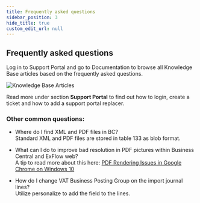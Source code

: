 ```yaml
---
title: Frequently asked questions
sidebar_position: 3
hide_title: true
custom_edit_url: null
---
```

## Frequently asked questions

Log in to Support Portal and go to Documentation to browse all Knowledge Base articles based on the frequently asked questions.

![Knowledge Base Articles](@site/static/img/media/support-portal-knowledge-base-articles-005.png)

Read more under section **Support Portal** to find out how to login,
create a ticket and how to add a support portal replacer.


### Other common questions:

* Where do I find XML and PDF files in BC?<br/>
Standard XML and PDF files are stored in table 133 as blob format.

* What can I do to improve bad resolution in PDF pictures within Business Central and ExFlow web?<br/>
A tip to read more about this here: [PDF Rendering Issues in Google Chrome on Windows 10](https://support.papersapp.com/support/solutions/articles/30000046026-pdf-rendering-issues-in-google-chrome-on-windows-10)

* How do I change VAT Business Posting Group on the import journal lines?<br/>
Utilize personalize to add the field to the lines. 



